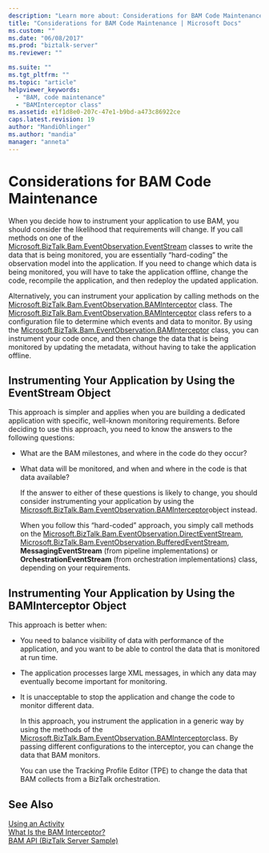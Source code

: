 ```yaml
---
description: "Learn more about: Considerations for BAM Code Maintenance"
title: "Considerations for BAM Code Maintenance | Microsoft Docs"
ms.custom: ""
ms.date: "06/08/2017"
ms.prod: "biztalk-server"
ms.reviewer: ""

ms.suite: ""
ms.tgt_pltfrm: ""
ms.topic: "article"
helpviewer_keywords: 
  - "BAM, code maintenance"
  - "BAMInterceptor class"
ms.assetid: e1f1d8e0-207c-47e1-b9bd-a473c86922ce
caps.latest.revision: 19
author: "MandiOhlinger"
ms.author: "mandia"
manager: "anneta"
---
```

# Considerations for BAM Code Maintenance
When you decide how to instrument your application to use BAM, you should consider the likelihood that requirements will change. If you call methods on one of the [Microsoft.BizTalk.Bam.EventObservation.EventStream](/previous-versions/) classes to write the data that is being monitored, you are essentially “hard-coding” the observation model into the application. If you need to change which data is being monitored, you will have to take the application offline, change the code, recompile the application, and then redeploy the updated application.  
  
 Alternatively, you can instrument your application by calling methods on the [Microsoft.BizTalk.Bam.EventObservation.BAMInterceptor](/previous-versions/) class. The [Microsoft.BizTalk.Bam.EventObservation.BAMInterceptor](/previous-versions/) class refers to a configuration file to determine which events and data to monitor. By using the [Microsoft.BizTalk.Bam.EventObservation.BAMInterceptor](/previous-versions/) class, you can instrument your code once, and then change the data that is being monitored by updating the metadata, without having to take the application offline.  
  
## Instrumenting Your Application by Using the EventStream Object  
 This approach is simpler and applies when you are building a dedicated application with specific, well-known monitoring requirements. Before deciding to use this approach, you need to know the answers to the following questions:  
  
- What are the BAM milestones, and where in the code do they occur?  
  
- What data will be monitored, and when and where in the code is that data available?  
  
  If the answer to either of these questions is likely to change, you should consider instrumenting your application by using the [Microsoft.BizTalk.Bam.EventObservation.BAMInterceptor](/previous-versions/)object instead.  
  
  When you follow this “hard-coded” approach, you simply call methods on the [Microsoft.BizTalk.Bam.EventObservation.DirectEventStream](/previous-versions/), [Microsoft.BizTalk.Bam.EventObservation.BufferedEventStream](/previous-versions/), **MessagingEventStream** (from pipeline implementations) or **OrchestrationEventStream** (from orchestration implementations) class, depending on your requirements.  
  
## Instrumenting Your Application by Using the BAMInterceptor Object  
 This approach is better when:  
  
- You need to balance visibility of data with performance of the application, and you want to be able to control the data that is monitored at run time.  
  
- The application processes large XML messages, in which any data may eventually become important for monitoring.  
  
- It is unacceptable to stop the application and change the code to monitor different data.  
  
  In this approach, you instrument the application in a generic way by using the methods of the [Microsoft.BizTalk.Bam.EventObservation.BAMInterceptor](/previous-versions/)class. By passing different configurations to the interceptor, you can change the data that BAM monitors.  
  
  You can use the Tracking Profile Editor (TPE) to change the data that BAM collects from a BizTalk orchestration.  
  
## See Also  
 [Using an Activity](../core/using-an-activity.md)   
 [What Is the BAM Interceptor?](../core/what-is-the-bam-interceptor.md)   
 [BAM API (BizTalk Server Sample)](../core/bam-api-biztalk-server-sample.md)